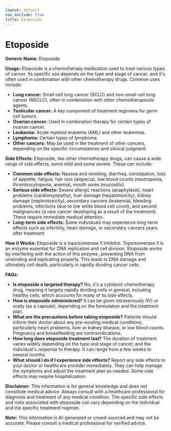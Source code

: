 ```yaml
---
layout: default
nav_exclude: true
title: Etoposide
---
```


# Etoposide

**Generic Name:** Etoposide

**Usage:** Etoposide is a chemotherapy medication used to treat various types of cancer.  Its specific use depends on the type and stage of cancer, and it's often used in combination with other chemotherapy drugs.  Common uses include:

* **Lung cancer:** Small cell lung cancer (SCLC) and non-small cell lung cancer (NSCLC), often in combination with other chemotherapeutic agents.
* **Testicular cancer:**  A key component of treatment regimens for germ cell tumors.
* **Ovarian cancer:** Used in combination therapy for certain types of ovarian cancer.
* **Leukemia:**  Acute myeloid leukemia (AML) and other leukemias.
* **Lymphoma:** Certain types of lymphoma.
* **Other cancers:**  May be used in the treatment of other cancers, depending on the specific circumstances and clinical judgment.

**Side Effects:**  Etoposide, like other chemotherapy drugs, can cause a wide range of side effects, some mild and some severe.  These can include:

* **Common side effects:**  Nausea and vomiting, diarrhea, constipation, loss of appetite, fatigue, hair loss (alopecia), low blood counts (neutropenia, thrombocytopenia, anemia), mouth sores (mucositis).
* **Serious side effects:**  Severe allergic reactions (anaphylaxis), heart problems (cardiomyopathy), liver damage (hepatotoxicity), kidney damage (nephrotoxicity), secondary cancers (leukemia), bleeding problems, infections (due to low white blood cell count), and second malignancies (a new cancer developing as a result of the treatment).  These require immediate medical attention.
* **Long-term side effects:**  Some individuals may experience long-term effects such as infertility, heart damage, or secondary cancers years after treatment.

**How it Works:** Etoposide is a topoisomerase II inhibitor.  Topoisomerase II is an enzyme essential for DNA replication and cell division. Etoposide works by interfering with the action of this enzyme, preventing DNA from unwinding and replicating properly. This leads to DNA damage and ultimately cell death, particularly in rapidly dividing cancer cells.

**FAQs:**

* **Is etoposide a targeted therapy?** No, it's a cytotoxic chemotherapy drug, meaning it targets rapidly dividing cells in general, including healthy cells, which accounts for many of its side effects.
* **How is etoposide administered?** It can be given intravenously (IV) or orally (as a capsule), depending on the formulation and the treatment plan.
* **What are the precautions before taking etoposide?**  Patients should inform their doctor about any pre-existing medical conditions, particularly heart problems, liver or kidney disease, or low blood counts.  Pregnancy and breastfeeding are contraindications.
* **How long does etoposide treatment last?** The duration of treatment varies widely depending on the type and stage of cancer, and the individual's response to therapy. It can range from a few weeks to several months.
* **What should I do if I experience side effects?**  Report any side effects to your doctor or healthcare provider immediately.  They can help manage the symptoms and adjust the treatment plan as needed.  Some side effects may require hospitalization.

**Disclaimer:** This information is for general knowledge and does not constitute medical advice.  Always consult with a healthcare professional for diagnosis and treatment of any medical condition.  The specific side effects and risks associated with etoposide can vary depending on the individual and the specific treatment regimen.


**Note:** This information is AI-generated or crowd-sourced and may not be accurate. Please consult a medical professional for verified advice.